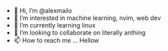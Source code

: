 - 👋 Hi, I’m @alexmailo
- 👀 I’m interested in machine learning, nvim, web dev
- 🌱 I’m currently learning linux
- 💞️ I’m looking to collaborate on literally anthing
- 📫 How to reach me ...
Hellow

<!---
alexmailo/alexmailo is a ✨ special ✨ repository because its `README.md` (this file) appears on your GitHub profile.
You can click the Preview link to take a look at your changes.
--->
